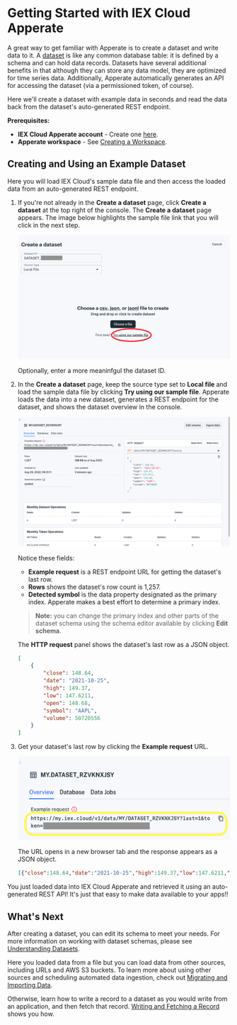 # Getting Started with IEX Cloud Apperate

A great way to get familiar with Apperate is to create a dataset and write data to it. A [dataset](../reference/glossary.md#dataset) is like any common database table: it is defined by a schema and can hold data records. Datasets have several additional benefits in that although they can store any data model, they are optimized for time series data. Additionally, Apperate automatically generates an API for accessing the dataset (via a permissioned token, of course).

Here we'll create a dataset with example data in seconds and read the data back from the dataset's auto-generated REST endpoint.

**Prerequisites:**

- **IEX Cloud Apperate account** - Create one [here](https://iexcloud.io/cloud-login#/register).
- **Apperate workspace** - See [Creating a Workspace](../getting-started/creating-a-workspace.md). 

## Creating and Using an Example Dataset

Here you will load IEX Cloud's sample data file and then access the loaded data from an auto-generated REST endpoint.

1. If you're not already in the **Create a dataset** page, click **Create a dataset** at the top right of the console. The **Create a dataset** page appears. The image below highlights the sample file link that you will click in the next step.

    ![](./getting-started-with-apperate/try-our-sample-file.png)

    Optionally, enter a more meaninfgul the dataset ID.

1.  In the **Create a dataset** page, keep the source type set to **Local file** and load the sample data file by clicking **Try using our sample file**. Apperate loads the data into a new dataset, generates a REST endpoint for the dataset, and shows the dataset overview in the console.

    ![](./getting-started-with-apperate/sample-dataset-overview.png)

    Notice these fields:

    - **Example request** is a REST endpoint URL for getting the dataset's last row.
    - **Rows** shows the dataset's row count is 1,257.
    - **Detected symbol** is the data property designated as the primary index. Apperate makes a best effort to determine a primary index. 
    
    > **Note:** you can change the primary index and other parts of the dataset schema using the schema editor available by clicking **Edit schema**.

    The **HTTP request** panel shows the dataset's last row as a JSON object.

    ```json
    [
        {
            "close": 148.64,
            "date": "2021-10-25",
            "high": 149.37,
            "low": 147.6211,
            "open": 148.68,
            "symbol": "AAPL",
            "volume": 50720556
        }
    ]
    ```

1. Get your dataset's last row by clicking the **Example request** URL.

    ![](./getting-started-with-apperate/sample-dataset-example-request.png)

    The URL opens in a new browser tab and the response appears as a JSON object.

    ```json
    [{"close":148.64,"date":"2021-10-25","high":149.37,"low":147.6211,"open":148.68,"symbol":"AAPL","volume":50720556}]
    ```

You just loaded data into IEX Cloud Apperate and retrieved it using an auto-generated REST API! It's just that easy to make data available to your apps!!

## What's Next

After creating a dataset, you can edit its schema to meet your needs. For more information on working with dataset schemas, please see [Understanding Datasets](../managing-your-data/understanding-datasets.md).

Here you loaded data from a file but you can load data from other sources, including URLs and AWS S3 buckets. To learn more about using other sources and scheduling automated data ingestion, check out [Migrating and Importing Data](../migrating-and-importing-data.md).

Otherwise, learn how to write a record to a dataset as you would write from an application, and then fetch that record. [Writing and Fetching a Record](./writing-and-fetching-a-record.md) shows you how.